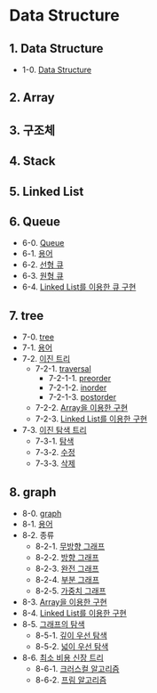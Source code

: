 # Data Structure



## 1. Data Structure
- 1-0. [Data Structure](https://github.com/gimhanul/screwbar/blob/main/DataStructure/dataStructure/dataStructure.md)


## 2. Array


## 3. 구조체


## 4. Stack


## 5. Linked List


## 6. Queue
- 6-0. [Queue](https://github.com/gimhanul/screwbar/blob/main/DataStructure/queue/queue.md)
- 6-1. [용어](https://github.com/gimhanul/screwbar/blob/main/DataStructure/queue/%EC%9A%A9%EC%96%B4.md)
- 6-2. [선형 큐](https://github.com/gimhanul/screwbar/blob/main/DataStructure/queue/%EC%84%A0%ED%98%95%ED%81%90.md)
- 6-3. [원형 큐](https://github.com/gimhanul/screwbar/blob/main/DataStructure/queue/%EC%9B%90%ED%98%95%ED%81%90.md)
- 6-4. [Linked List를 이용한 큐 구현](https://github.com/gimhanul/screwbar/blob/main/DataStructure/queue/%EC%97%B0%EA%B2%B0%EB%A6%AC%EC%8A%A4%ED%8A%B8.md)


## 7. tree
- 7-0. [tree](https://github.com/gimhanul/screwbar/blob/main/DataStructure/tree/tree.md)
- 7-1. [용어](https://github.com/gimhanul/screwbar/blob/main/DataStructure/tree/%EC%9A%A9%EC%96%B4.md)
- 7-2. [이진 트리](https://github.com/gimhanul/screwbar/blob/main/DataStructure/tree/%EC%9D%B4%EC%A7%84%ED%8A%B8%EB%A6%AC/%EC%9D%B4%EC%A7%84%ED%8A%B8%EB%A6%AC.md)
    - 7-2-1. [traversal](https://github.com/gimhanul/screwbar/blob/main/DataStructure/tree/%EC%9D%B4%EC%A7%84%ED%8A%B8%EB%A6%AC/traversal/traversal.md)
        - 7-2-1-1. [preorder](https://github.com/gimhanul/screwbar/blob/main/DataStructure/tree/%EC%9D%B4%EC%A7%84%ED%8A%B8%EB%A6%AC/traversal/preoder.md)
        - 7-2-1-2. [inorder](https://github.com/gimhanul/screwbar/blob/main/DataStructure/tree/%EC%9D%B4%EC%A7%84%ED%8A%B8%EB%A6%AC/traversal/inorder.md)
        - 7-2-1-3. [postorder](https://github.com/gimhanul/screwbar/blob/main/DataStructure/tree/%EC%9D%B4%EC%A7%84%ED%8A%B8%EB%A6%AC/traversal/postorder.md)
    - 7-2-2. [Array을 이용한 구현](https://github.com/gimhanul/screwbar/blob/main/DataStructure/tree/%EC%9D%B4%EC%A7%84%ED%8A%B8%EB%A6%AC/%EB%B0%B0%EC%97%B4.md)
    - 7-2-3. [Linked List를 이용한 구현](https://github.com/gimhanul/screwbar/blob/main/DataStructure/tree/%EC%9D%B4%EC%A7%84%ED%8A%B8%EB%A6%AC/%EC%97%B0%EA%B2%B0%EB%A6%AC%EC%8A%A4%ED%8A%B8.md)
- 7-3. [이진 탐색 트리](https://github.com/gimhanul/screwbar/blob/main/DataStructure/tree/%EC%9D%B4%EC%A7%84%ED%83%90%EC%83%89%ED%8A%B8%EB%A6%AC/%EC%9D%B4%EC%A7%84%ED%83%90%EC%83%89%ED%8A%B8%EB%A6%AC.md)
    - 7-3-1. [탐색](https://github.com/gimhanul/screwbar/blob/main/DataStructure/tree/%EC%9D%B4%EC%A7%84%ED%83%90%EC%83%89%ED%8A%B8%EB%A6%AC/%ED%83%90%EC%83%89.md)
    - 7-3-2. [수정](https://github.com/gimhanul/screwbar/blob/main/DataStructure/tree/%EC%9D%B4%EC%A7%84%ED%83%90%EC%83%89%ED%8A%B8%EB%A6%AC/%EC%88%98%EC%A0%95.md)
    - 7-3-3. [삭제](https://github.com/gimhanul/screwbar/blob/main/DataStructure/tree/%EC%9D%B4%EC%A7%84%ED%83%90%EC%83%89%ED%8A%B8%EB%A6%AC/%EC%82%AD%EC%A0%9C.md)


## 8. graph
- 8-0. [graph](https://github.com/gimhanul/screwbar/blob/main/DataStructure/graph/graph.md)
- 8-1. [용어](https://github.com/gimhanul/screwbar/blob/main/DataStructure/graph/%EC%9A%A9%EC%96%B4.md)
- 8-2. 종류
    - 8-2-1. [무방향 그래프](https://github.com/gimhanul/screwbar/blob/main/DataStructure/graph/%EC%A2%85%EB%A5%98/%EB%AC%B4%EB%B0%A9%ED%96%A5.md)
    - 8-2-2. [방향 그래프](https://github.com/gimhanul/screwbar/blob/main/DataStructure/graph/%EC%A2%85%EB%A5%98/%EB%B0%A9%ED%96%A5.md)
    - 8-2-3. [완전 그래프](https://github.com/gimhanul/screwbar/blob/main/DataStructure/graph/%EC%A2%85%EB%A5%98/%EC%99%84%EC%A0%84.md)
    - 8-2-4. [부분 그래프](https://github.com/gimhanul/screwbar/blob/main/DataStructure/graph/%EC%A2%85%EB%A5%98/%EB%B6%80%EB%B6%84.md)
    - 8-2-5. [가중치 그래프](https://github.com/gimhanul/screwbar/blob/main/DataStructure/graph/%EC%A2%85%EB%A5%98/%EA%B0%80%EC%A4%91%EC%B9%98.md)
- 8-3. [Array을 이용한 구현](https://github.com/gimhanul/screwbar/blob/main/DataStructure/graph/%EA%B5%AC%ED%98%84/%EB%B0%B0%EC%97%B4.md)
- 8-4. [Linked List를 이용한 구현](https://github.com/gimhanul/screwbar/blob/main/DataStructure/graph/%EA%B5%AC%ED%98%84/%EC%97%B0%EA%B2%B0%EB%A6%AC%EC%8A%A4%ED%8A%B8.md)
- 8-5. [그래프의 탐색](https://github.com/gimhanul/screwbar/blob/main/DataStructure/graph/%ED%83%90%EC%83%89/%ED%83%90%EC%83%89.md)
    - 8-5-1. [깊이 우선 탐색](https://github.com/gimhanul/screwbar/blob/main/DataStructure/graph/%ED%83%90%EC%83%89/%EA%B9%8A%EC%9D%B4%EC%9A%B0%EC%84%A0.md)
    - 8-5-2. [넓이 우선 탐색](https://github.com/gimhanul/screwbar/blob/main/DataStructure/graph/%ED%83%90%EC%83%89/%EB%84%93%EC%9D%B4%EC%9A%B0%EC%84%A0.md)
- 8-6. [최소 비용 신장 트리](https://github.com/gimhanul/screwbar/blob/main/DataStructure/graph/%EC%B5%9C%EC%86%8C%EB%B9%84%EC%9A%A9%EC%8B%A0%EC%9E%A5%ED%8A%B8%EB%A6%AC/%EC%B5%9C%EC%86%8C%EB%B9%84%EC%9A%A9%EC%8B%A0%EC%9E%A5%ED%8A%B8%EB%A6%AC.md)
    - 8-6-1. [크러스컬 알고리즘](https://github.com/gimhanul/screwbar/blob/main/DataStructure/graph/%EC%B5%9C%EC%86%8C%EB%B9%84%EC%9A%A9%EC%8B%A0%EC%9E%A5%ED%8A%B8%EB%A6%AC/%ED%81%AC%EB%9F%AC%EC%8A%A4%EC%BB%AC%EC%95%8C%EA%B3%A0%EB%A6%AC%EC%A6%98.md)
    - 8-6-2. [프림 알고리즘](https://github.com/gimhanul/screwbar/blob/main/DataStructure/graph/%EC%B5%9C%EC%86%8C%EB%B9%84%EC%9A%A9%EC%8B%A0%EC%9E%A5%ED%8A%B8%EB%A6%AC/%ED%94%84%EB%A6%BC%EC%95%8C%EA%B3%A0%EB%A6%AC%EC%A6%98.md)
